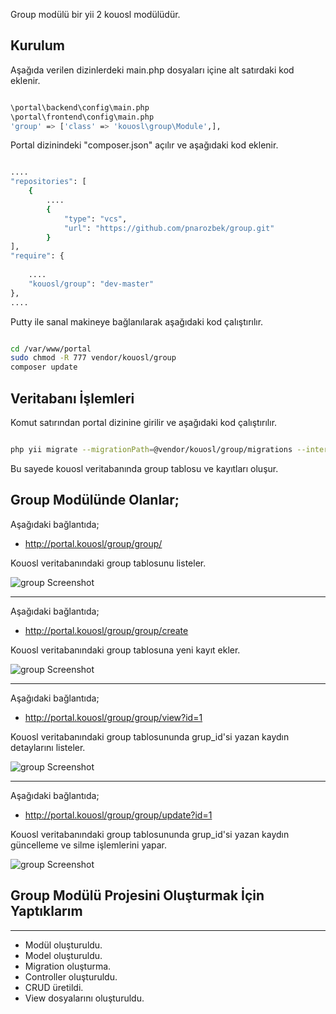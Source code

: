 Group modülü bir yii 2 kouosl modülüdür.

## Kurulum

Aşağıda verilen dizinlerdeki main.php dosyaları içine alt satırdaki kod eklenir.

```bash

\portal\backend\config\main.php
\portal\frontend\config\main.php
'group' => ['class' => 'kouosl\group\Module',],

```

Portal dizinindeki "composer.json" açılır ve aşağıdaki kod eklenir.

```bash

....
"repositories": [
    {
        ....
        {
            "type": "vcs",
            "url": "https://github.com/pnarozbek/group.git"
        }
],
"require": {
     
    ....   
    "kouosl/group": "dev-master"
},
....

```

Putty ile sanal makineye bağlanılarak aşağıdaki kod çalıştırılır.

```bash

cd /var/www/portal
sudo chmod -R 777 vendor/kouosl/group
composer update

```

## Veritabanı İşlemleri

Komut satırından portal dizinine girilir ve aşağıdaki kod çalıştırılır.

```bash

php yii migrate --migrationPath=@vendor/kouosl/group/migrations --interactive=0

```

Bu sayede kouosl veritabanında group tablosu ve kayıtları oluşur.


## Group Modülünde Olanlar;

Aşağıdaki bağlantıda;



- http://portal.kouosl/group/group/



Kouosl veritabanındaki group tablosunu listeler.

![group Screenshot](https://cdn.pbrd.co/images/Hn9jNR8.png)

------------

Aşağıdaki bağlantıda;


- http://portal.kouosl/group/group/create



Kouosl veritabanındaki group tablosuna yeni kayıt ekler.

![group Screenshot](https://cdn.pbrd.co/images/Hn9kqWEx.png)

------------

Aşağıdaki bağlantıda;



- http://portal.kouosl/group/group/view?id=1



Kouosl veritabanındaki group tablosununda grup_id'si yazan kaydın detaylarını listeler.

![group Screenshot](https://cdn.pbrd.co/images/Hn9kgEp.png)

------------

Aşağıdaki bağlantıda;



- http://portal.kouosl/group/group/update?id=1



Kouosl veritabanındaki group tablosununda grup_id'si yazan kaydın güncelleme ve silme işlemlerini yapar.

![group Screenshot](https://cdn.pbrd.co/images/Hn9kzPK.png)


## Group Modülü Projesini Oluşturmak İçin Yaptıklarım
------------

- Modül oluşturuldu.
- Model oluşturuldu.
- Migration oluşturma.
- Controller oluşturuldu.
- CRUD üretildi.
- View dosyalarını oluşturuldu.

